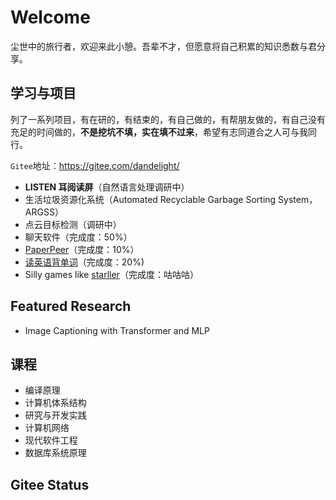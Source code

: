 # Welcome

尘世中的旅行者，欢迎来此小憩。吾辈不才，但愿意将自己积累的知识悉数与君分享。

## 学习与项目

列了一系列项目，有在研的，有结束的，有自己做的，有帮朋友做的，有自己没有充足的时间做的，**不是挖坑不填，实在填不过来**，希望有志同道合之人可与我同行。

`Gitee`地址：https://gitee.com/dandelight/

- **LISTEN 耳阅读屏**（自然语言处理调研中）
- 生活垃圾资源化系统（Automated Recyclable Garbage Sorting System，ARGSS）
- 点云目标检测（调研中）
- 聊天软件（完成度：50%）
- [PaperPeer](https://gitee.com/dandelight/paperpeer)（完成度：10%）
- [读英语背单词](https://gitee.com/dandelight/readEnglish)（完成度：20%)
- Silly games like [starller](https://gitee.com/dandelight/starller)（完成度：咕咕咕）

## Featured Research

- Image Captioning with Transformer and MLP

## 课程

- 编译原理
- 计算机体系结构
- 研究与开发实践
- 计算机网络
- 现代软件工程
- 数据库系统原理

## Gitee Status

<script src='https://gitee.com/dandelight/blog/widget_preview' async defer></script><div id="osc-gitee-widget-tag"></div>
<style>
.osc_pro_color {color: #4183c4 !important;}
.osc_panel_color {background-color: #ffffff !important;}
.osc_background_color {background-color: #ffffff !important;}
.osc_border_color {border-color: #e3e9ed !important;}
.osc_desc_color {color: #666666 !important;}
.osc_link_color * {color: #9b9b9b !important;}
</style>
